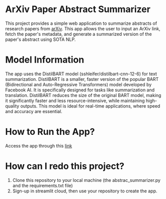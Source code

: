 # ArXiv Paper Abstract Summarizer
This project provides a simple web application to summarize abstracts of research papers from [arXiv](https://arxiv.org/). This app allows the user to input an ArXiv link, fetch the paper's metadata, and generate a summarized version of the paper's abstract using SOTA NLP.
# Model Information
The app uses the DistilBART model (sshleifer/distilbart-cnn-12-6) for text summarization. DistilBART is a smaller, faster version of the popular BART (Bidirectional and Auto-Regressive Transformers) model developed by Facebook AI. It is specifically designed for tasks like summarization and translation.
DistilBART reduces the size of the original BART model, making it significantly faster and less resource-intensive, while maintaining high-quality outputs. This model is ideal for real-time applications, where speed and accuracy are essential.
# How to Run the App?
Access the app through this [link](https://abstract-summarizer-0909.streamlit.app/)
# How can I redo this project?
1. Clone this repository to your local machine (the abstrac_summarizer.py and the requirements.txt file)
2. Sign-up in streamlit cloud, then use your repository to create the app.
